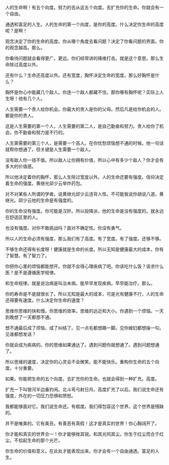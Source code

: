 人的生命啊！有五个向度。努力的去从这五个向度。去扩充你的生命。你就会有一个自由。

通透和富足的人生。人的生命的第一个向度，是你的高度。什么决定你生命的高度呢？是啊！

观念决定了你的生命的高度。你从哪个角度去看问题？决定了你看问题的界面。你的观念越高。那么。

你看待问题就会看得更广。更远。你们经常讲的降维打击。就是这个意思。那么生命除过高度以外。

还有什么？生命还高度以外。还有宽度，胸怀决定生命的宽度。那么好胸怀是什么？

胸怀是你心中能藏几个敌人。你连一个敌人都藏不住。那你哪有胸怀呢？实际上人生呀！他有几个人。

人生需要一个贵人给你机会。你最大的贵人是你的父母。然后凡是给你机会的人。都是你的贵人。

这是人生需要的第一个人，人生需要的第二人，是自己勤奋和努力。贵人给你了机会。你不勤奋和努力是不行的。

人生第需要的第三个人，是需要一个高人。在你忧愁烦恼想不通的时候。他一句话就帮你想通了。但关键是人生需要一个敌人。

没有敌人你一钱不值。所以敌人让你拥有价值，所以心中有多少个敌人？你才会有多大的价值感。

所以他决定着你的胸怀，那么人生除过宽度以外。人的生命还要有强度。信仰决定着生命的强度。黄继光邱少云举炸药包。

对不对某些人所谓的学者。说黄继光邱少云违背人性。不可能我说你胡说八道。黄继光。邱少云他的生命是有强度的。

你的生命没有强度。你可能是汉奸。所以投降派，他的生命是没有强度的。就永远在舒适区里的人。

也没有强度。对你不敢挑战吗？面对不确定性。你没有勇气。

所以人的生命必须有强度，那么我们有了高度。有了宽度。有了强度。还够不够。

不够生命还得有长度呀！健康就是生命的长度。所以无知是健康最大的成本，你有了智慧。有了智力了。

你把你心里的烦恼都能想开。你就不会得心理疾病了吧。你该吃什么饭？该求什么医？是不是遵循医学规律。

和生命规律。就是说治病是叫治未病。能早早发现疾病。早早能治疗。那么。

你的寿命是不是就很长了。所以无知是最大的成本，可是光有健康不行，人的生命还得要有速度。什么决定你生命的速度？

思维你思维的快和慢。你思维的效率。思维的远近和大小。你遇到一个烦恼。一天到晚想了一天都想不通。

想不通最后成了烦恼，成了纠结了。见一点毛都想踢一脚。见你媳妇都想操一句。见谁都想发话？

你就会成为疾病的。你的思维如果通达了。遇到问题你就想通了。遇到问题想通了。

所以思维的速度，决定你的心灵会不会微笑。能不能快乐。重构你生命的五个向度。十分重要。

如果。你能把生命的五个向度。去扩充你的生命。也就会得到一种扩充。高度。

扩充一下叫银河半边垂钓闲。北斗弯弓射日月。高度扩充了以后。我们说生命还有强度，外在的一切压力恐惧和愤怒。

我都能够面对它。我们说生命还。有框度。我们得包容这个世界。这个世界是残缺的。

并不是唯美的。它有美丑。有善恶有真假！这才是真实的世界！你心胸阔开了。

你才能和真实的世界合一！你才能够挫其锐。和其光同其尘。你生于红尘而合于红尘。不拾起生命的那个光芒。

你生命的价值和意义。在此处才能表现出来。你才会有一个自由通透。富足的人生。